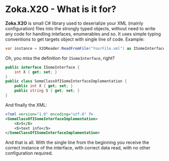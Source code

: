 # Zoka.X2O - What is it for?
**Zoka.X2O** is small C# library used to deserialize your XML (mainly configuration) files into the strongly typed objects, without need to write any code for handling intefaces, enumerables and so. It uses simple typing conventions to get targets object with single line of code. Example:
```C#
var instance = X2OReader.ReadFromFile("YourFile.xml") as ISomeInterface;
```
Oh, you miss the definition for `ISomeInterface`, right?
```C#
public interface ISomeInterface {
	int X { get; set; }
}
public class SomeClassOfISomeInterfaceImplementation {
	public int X { get; set; }
	public string S { get; set; }
}
```
And finally the XML:
```XML
<?xml version="1.0" encoding="utf-8" ?>
<SomeClassOfISomeInterfaceImplementation>
	<X>5</X>
	<S>text info</S>
</SomeClassOfISomeInterfaceImplementation>
```
And that is all. With the single line from the beginning you receive the correct instance of the interface, with correct data read, with no other configuration required.

